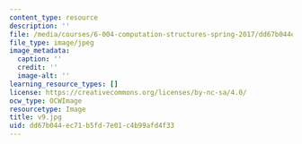 ```yaml
---
content_type: resource
description: ''
file: /media/courses/6-004-computation-structures-spring-2017/dd67b044ec71b5fd7e01c4b99afd4f33_v9.jpg
file_type: image/jpeg
image_metadata:
  caption: ''
  credit: ''
  image-alt: ''
learning_resource_types: []
license: https://creativecommons.org/licenses/by-nc-sa/4.0/
ocw_type: OCWImage
resourcetype: Image
title: v9.jpg
uid: dd67b044-ec71-b5fd-7e01-c4b99afd4f33
---
```


